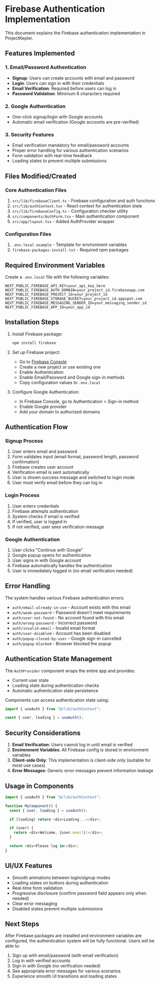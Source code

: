 # Firebase Authentication Implementation

This document explains the Firebase authentication implementation in ProjectKepler.

## Features Implemented

### 1. Email/Password Authentication

- **Signup**: Users can create accounts with email and password
- **Login**: Users can sign in with their credentials
- **Email Verification**: Required before users can log in
- **Password Validation**: Minimum 6 characters required

### 2. Google Authentication

- One-click signup/login with Google accounts
- Automatic email verification (Google accounts are pre-verified)

### 3. Security Features

- Email verification mandatory for email/password accounts
- Proper error handling for various authentication scenarios
- Form validation with real-time feedback
- Loading states to prevent multiple submissions

## Files Modified/Created

### Core Authentication Files

1. `src/lib/firebaseClient.ts` - Firebase configuration and auth functions
2. `src/lib/authContext.tsx` - React context for authentication state
3. `src/lib/firebaseConfig.ts` - Configuration checker utility
4. `src/components/AuthForm.tsx` - Main authentication component
5. `src/app/layout.tsx` - Added AuthProvider wrapper

### Configuration Files

1. `.env.local.example` - Template for environment variables
2. `firebase-packages-install.txt` - Required npm packages

## Required Environment Variables

Create a `.env.local` file with the following variables:

```env
NEXT_PUBLIC_FIREBASE_API_KEY=your_api_key_here
NEXT_PUBLIC_FIREBASE_AUTH_DOMAIN=your_project_id.firebaseapp.com
NEXT_PUBLIC_FIREBASE_PROJECT_ID=your_project_id
NEXT_PUBLIC_FIREBASE_STORAGE_BUCKET=your_project_id.appspot.com
NEXT_PUBLIC_FIREBASE_MESSAGING_SENDER_ID=your_messaging_sender_id
NEXT_PUBLIC_FIREBASE_APP_ID=your_app_id
```

## Installation Steps

1. Install Firebase package:

   ```bash
   npm install firebase
   ```

2. Set up Firebase project:

   - Go to [Firebase Console](https://console.firebase.google.com/)
   - Create a new project or use existing one
   - Enable Authentication
   - Enable Email/Password and Google sign-in methods
   - Copy configuration values to `.env.local`

3. Configure Google Authentication:
   - In Firebase Console, go to Authentication > Sign-in method
   - Enable Google provider
   - Add your domain to authorized domains

## Authentication Flow

### Signup Process

1. User enters email and password
2. Form validates input (email format, password length, password confirmation)
3. Firebase creates user account
4. Verification email is sent automatically
5. User is shown success message and switched to login mode
6. User must verify email before they can log in

### Login Process

1. User enters credentials
2. Firebase attempts authentication
3. System checks if email is verified
4. If verified, user is logged in
5. If not verified, user sees verification message

### Google Authentication

1. User clicks "Continue with Google"
2. Google popup opens for authentication
3. User signs in with Google account
4. Firebase automatically handles the authentication
5. User is immediately logged in (no email verification needed)

## Error Handling

The system handles various Firebase authentication errors:

- `auth/email-already-in-use` - Account exists with this email
- `auth/weak-password` - Password doesn't meet requirements
- `auth/user-not-found` - No account found with this email
- `auth/wrong-password` - Incorrect password
- `auth/invalid-email` - Invalid email format
- `auth/user-disabled` - Account has been disabled
- `auth/popup-closed-by-user` - Google sign-in cancelled
- `auth/popup-blocked` - Browser blocked the popup

## Authentication State Management

The `AuthProvider` component wraps the entire app and provides:

- Current user state
- Loading state during authentication checks
- Automatic authentication state persistence

Components can access authentication state using:

```typescript
import { useAuth } from "@/lib/authContext";

const { user, loading } = useAuth();
```

## Security Considerations

1. **Email Verification**: Users cannot log in until email is verified
2. **Environment Variables**: All Firebase config is stored in environment variables
3. **Client-side Only**: This implementation is client-side only (suitable for most use cases)
4. **Error Messages**: Generic error messages prevent information leakage

## Usage in Components

```typescript
import { useAuth } from "@/lib/authContext";

function MyComponent() {
  const { user, loading } = useAuth();

  if (loading) return <div>Loading...</div>;

  if (user) {
    return <div>Welcome, {user.email}!</div>;
  }

  return <div>Please log in</div>;
}
```

## UI/UX Features

- Smooth animations between login/signup modes
- Loading states on buttons during authentication
- Real-time form validation
- Progressive disclosure (confirm password field appears only when needed)
- Clear error messaging
- Disabled states prevent multiple submissions

## Next Steps

After Firebase packages are installed and environment variables are configured, the authentication system will be fully functional. Users will be able to:

1. Sign up with email/password (with email verification)
2. Log in with verified accounts
3. Sign in with Google (no verification needed)
4. See appropriate error messages for various scenarios
5. Experience smooth UI transitions and loading states
